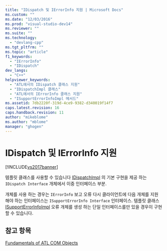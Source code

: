 ```yaml
---
title: "IDispatch 및 IErrorInfo 지원 | Microsoft Docs"
ms.custom: ""
ms.date: "12/03/2016"
ms.prod: "visual-studio-dev14"
ms.reviewer: ""
ms.suite: ""
ms.technology: 
  - "devlang-cpp"
ms.tgt_pltfrm: ""
ms.topic: "article"
f1_keywords: 
  - "IErrorInfo"
  - "IDispatch"
dev_langs: 
  - "C++"
helpviewer_keywords: 
  - "ATL에서의 IDispatch 클래스 지원"
  - "IDispatchImpl 클래스"
  - "ATL에서의 IErrorInfo 클래스 지원"
  - "ISupportErrorInfoImpl 메서드"
ms.assetid: 7db2220f-319d-4ce9-9382-d340019f14f7
caps.latest.revision: 16
caps.handback.revision: 11
author: "mikeblome"
ms.author: "mblome"
manager: "ghogen"
---
```

# IDispatch 및 IErrorInfo 지원
[!INCLUDE[vs2017banner](../assembler/inline/includes/vs2017banner.md)]

템플릿 클래스를 사용할 수 있습니다  [IDispatchImpl](../atl/reference/idispatchimpl-class.md) 의 기본 구현을 제공 하는 `IDispatch Interface` 개체에서 이중 인터페이스 부분.  
  
 개체를 사용 하는 경우는 `IErrorInfo` 보고 오류 다시 클라이언트에 다음 개체를 지원 해야 하는 인터페이스는 `ISupportErrorInfo Interface` 인터페이스.  템플릿 클래스  [ISupportErrorInfoImpl](../atl/reference/isupporterrorinfoimpl-class.md) 오류 개체를 생성 하는 단일 인터페이스를만 있을 경우이 구현할 수 있습니다.  
  
## 참고 항목  
 [Fundamentals of ATL COM Objects](../atl/fundamentals-of-atl-com-objects.md)